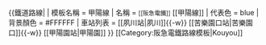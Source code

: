 {{鐵道路線|
| 模板名稱 = 甲陽線
| 名稱 = <small>[[阪急電鐵]]</small> [[甲陽線]]
| 代表色 = blue
| 背景顏色 = #FFFFFF
| 車站列表 = [[夙川站|夙川]]{{-w}} [[苦樂園口站|苦樂園口]]{{-w}} [[甲陽園站|甲陽園]]
}}<noinclude>
[[Category:阪急電鐵路線模板|Kouyou]]
</noinclude>